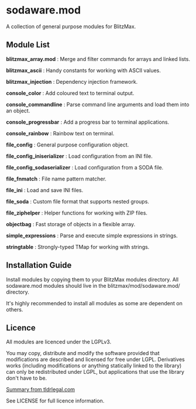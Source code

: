 # sodaware.mod

A collection of general purpose modules for BlitzMax.


## Module List

**blitzmax_array.mod**
: Merge and filter commands for arrays and linked lists.

**blitzmax_ascii**
: Handy constants for working with ASCII values.

**blitzmax_injection**
: Dependency injection framework.

**console_color**
: Add coloured text to terminal output.

**console_commandline**
: Parse command line arguments and load them into an object.

**console_progressbar**
: Add a progress bar to terminal applications.

**console_rainbow**
: Rainbow text on terminal.

**file_config**
: General purpose configuration object.

**file_config_iniserializer**
: Load configuration from an INI file.

**file_config_sodaserializer**
: Load configuration from a SODA file.

**file_fnmatch**
: File name pattern matcher.

**file_ini**
: Load and save INI files.

**file_soda**
: Custom file format that supports nested groups.

**file_ziphelper**
: Helper functions for working with ZIP files.

**objectbag**
: Fast storage of objects in a flexible array.

**simple_expressions**
: Parse and execute simple expressions in strings.

**stringtable**
: Strongly-typed TMap for working with strings.


## Installation Guide

Install modules by copying them to your BlitzMax modules directory. All
sodaware.mod modules should live in the blitzmax/mod/sodaware.mod/ directory.

It's highly recommended to install all modules as some are dependent on others.


## Licence

All modules are licenced under the LGPLv3.

You may copy, distribute and modify the software provided that modifications are
described and licensed for free under LGPL. Derivatives works (including
modifications or anything statically linked to the library) can only be
redistributed under LGPL, but applications that use the library don't have to
be.

[Summary from tldrlegal.com](https://tldrlegal.com/license/gnu-lesser-general-public-license-v3-(lgpl-3))

See LICENSE for full licence information.
